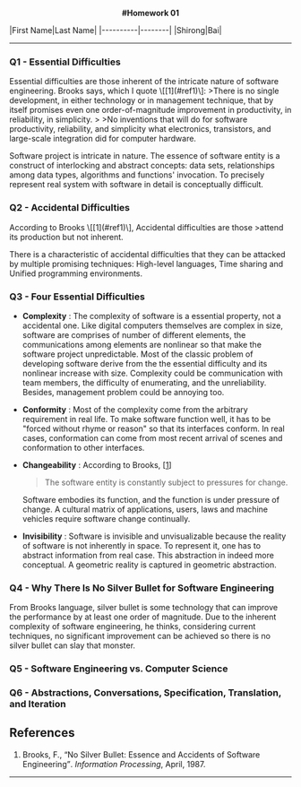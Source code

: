 <p align=center><b> #Homework 01 </b></p>
|First Name|Last Name|
|----------|--------|
|Shirong|Bai|

<hr>

<h3>Q1 - Essential Difficulties </h3>
Essential difficulties are those inherent of the intricate nature of 
software engineering. Brooks says, which I quote \[[1](#ref1)\]:
>There is no single development, in either technology or in management 
technique, that by itself promises even one order-of-magnitude improvement 
in productivity, in reliability, in simplicity.
>
>No inventions that will do for software productivity, reliability, and 
simplicity what electronics, transistors, and large-scale integration 
did for computer hardware.

Software project is intricate in nature. The essence of software entity 
is a construct of interlocking and abstract concepts: data sets, relationships 
among data types, algorithms and functions' invocation. To precisely 
represent real system with software in detail is conceptually difficult.

<h3>Q2 - Accidental Difficulties </h3>
According to Brooks \[[1](#ref1)\], Accidental difficulties are those
>attend its production but not inherent.

There is a characteristic of accidental difficulties that they can be 
attacked by multiple promising techniques: High-level languages, Time
sharing and Unified programming environments.
<h3>Q3 - Four Essential Difficulties </h3>

- **Complexity** :
The complexity of software is a essential property, not a accidental one. 
Like digital computers themselves are complex in size, software are
comprises of number of different elements, the communications among
elements are nonlinear so that make the software project unpredictable. 
Most of the classic problem of developing software derive from the the
essential difficulty and its nonlinear increase with size. Complexity could
be communication with team members, the difficulty of enumerating, and
the unreliability. Besides, management problem could be annoying too.
- **Conformity** :
Most of the complexity come from the arbitrary requirement in real life.
To make software function well, it has to be "forced without rhyme or reason"
 so that its interfaces conform. In real cases, conformation can come from
 most recent arrival of scenes and conformation to other interfaces.
- **Changeability** :
According to Brooks, \[[1](#ref1)\]

    > The software entity is constantly subject to pressures for change.

    Software embodies its function, and the function is under pressure of change.
A cultural matrix of applications, users, laws and machine vehicles require
software change continually.
- **Invisibility** :
Software is invisible and unvisualizable because the reality of software
is not inherently in space. To represent it, one has to abstract information
from real case. This abstraction in indeed more conceptual. A geometric
reality is captured in geometric abstraction.

<h3>Q4 - Why There Is No Silver Bullet for Software Engineering </h3>
From Brooks language, silver bullet is some technology that can improve
the performance by at least one order of magnitude. Due to the inherent
 complexity of software engineering, he thinks, considering current techniques,
 no significant improvement can be achieved so there is no silver bullet
 can slay that monster.
<h3>Q5 - Software Engineering vs. Computer Science </h3>

<h3>Q6 - Abstractions, Conversations, Specification, Translation, and Iteration </h3>


## References
1. <a name="ref1">Brooks</a>, F., <q>No Silver Bullet: Essence and 
Accidents of Software Engineering</q>. *Information Processing*, April, 1987.

<hr>